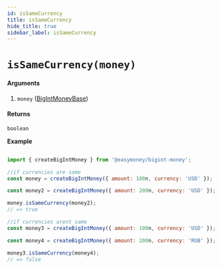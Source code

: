 ```yaml
---
id: isSameCurrency
title: isSameCurrency
hide_title: true
sidebar_label: isSameCurrency
---
```



# `isSameCurrency(money)`

#### Arguments

1. `money` ([BigIntMoneyBase](Description.md#bigintmoneybase))

#### Returns

`boolean`


**Example**

```js

import { createBigIntMoney } from '@easymoney/bigint-money';

//if currencies are same
const money = createBigIntMoney({ amount: 100n, currency: 'USD' });

const money2 = createBigIntMoney({ amount: 200n, currency: 'USD' });

money.isSameCurrency(money2);
// => true

//if currencies arent same
const money3 = createBigIntMoney({ amount: 100n, currency: 'USD' });

const money4 = createBigIntMoney({ amount: 200n, currency: 'RUB' });

money3.isSameCurrency(money4);
// => false

```